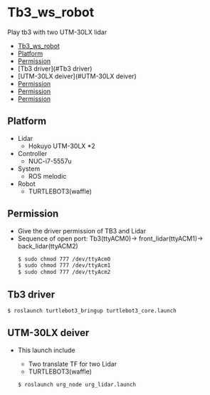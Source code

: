 # Tb3_ws_robot

Play tb3 with two UTM-30LX lidar

<!-- TOC -->
- [Tb3_ws_robot](#Tb3_ws_robot)
- [Platform](#Platform)
- [Permission](#Permission)
- [Tb3 driver](#Tb3 driver)
- [UTM-30LX deiver](#UTM-30LX deiver)
- [Permission](#Permission)
- [Permission](#Permission)
- [Permission](#Permission)
<!-- /TOC -->

## Platform
 * Lidar
   - Hokuyo UTM-30LX *2
 * Controller
   - NUC-i7-5557u
 * System
   - ROS melodic
 * Robot
   - TURTLEBOT3(waffle)

## Permission
 * Give the driver permission of TB3 and Lidar
 * Sequence of open port: Tb3(ttyACM0)-> front_lidar(ttyACM1)-> back_lidar(ttyACM2) 
   ```bash
   $ sudo chmod 777 /dev/ttyAcm0
   $ sudo chmod 777 /dev/ttyAcm1
   $ sudo chmod 777 /dev/ttyAcm2
   ```
## Tb3 driver
```bash
$ roslaunch turtlebot3_bringup turtlebot3_core.launch
```
## UTM-30LX deiver
 * This launch include 
    - Two translate TF for two Lidar
    - TURTLEBOT3(waffle)

   ```bash
   $ roslaunch urg_node urg_lidar.launch
   ```


































